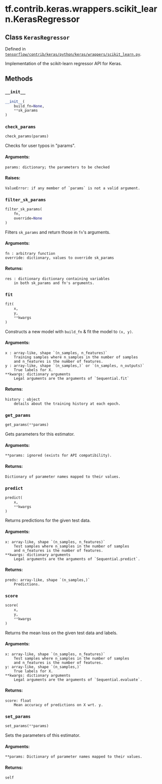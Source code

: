 <div itemscope itemtype="http://developers.google.com/ReferenceObject">
<meta itemprop="name" content="tf.contrib.keras.wrappers.scikit_learn.KerasRegressor" />
<meta itemprop="property" content="__init__"/>
<meta itemprop="property" content="check_params"/>
<meta itemprop="property" content="filter_sk_params"/>
<meta itemprop="property" content="fit"/>
<meta itemprop="property" content="get_params"/>
<meta itemprop="property" content="predict"/>
<meta itemprop="property" content="score"/>
<meta itemprop="property" content="set_params"/>
</div>

# tf.contrib.keras.wrappers.scikit_learn.KerasRegressor

## Class `KerasRegressor`





Defined in [`tensorflow/contrib/keras/python/keras/wrappers/scikit_learn.py`](https://www.tensorflow.org/code/tensorflow/contrib/keras/python/keras/wrappers/scikit_learn.py).

Implementation of the scikit-learn regressor API for Keras.
  

## Methods

<h3 id="__init__"><code>__init__</code></h3>

``` python
__init__(
    build_fn=None,
    **sk_params
)
```



<h3 id="check_params"><code>check_params</code></h3>

``` python
check_params(params)
```

Checks for user typos in "params".

#### Arguments:

    params: dictionary; the parameters to be checked


#### Raises:

    ValueError: if any member of `params` is not a valid argument.

<h3 id="filter_sk_params"><code>filter_sk_params</code></h3>

``` python
filter_sk_params(
    fn,
    override=None
)
```

Filters `sk_params` and return those in `fn`'s arguments.

#### Arguments:

    fn : arbitrary function
    override: dictionary, values to override sk_params


#### Returns:

    res : dictionary dictionary containing variables
        in both sk_params and fn's arguments.

<h3 id="fit"><code>fit</code></h3>

``` python
fit(
    x,
    y,
    **kwargs
)
```

Constructs a new model with `build_fn` & fit the model to `(x, y)`.

#### Arguments:

    x : array-like, shape `(n_samples, n_features)`
        Training samples where n_samples in the number of samples
        and n_features is the number of features.
    y : array-like, shape `(n_samples,)` or `(n_samples, n_outputs)`
        True labels for X.
    **kwargs: dictionary arguments
        Legal arguments are the arguments of `Sequential.fit`


#### Returns:

    history : object
        details about the training history at each epoch.

<h3 id="get_params"><code>get_params</code></h3>

``` python
get_params(**params)
```

Gets parameters for this estimator.

#### Arguments:

    **params: ignored (exists for API compatibility).


#### Returns:

    Dictionary of parameter names mapped to their values.

<h3 id="predict"><code>predict</code></h3>

``` python
predict(
    x,
    **kwargs
)
```

Returns predictions for the given test data.

#### Arguments:

    x: array-like, shape `(n_samples, n_features)`
        Test samples where n_samples in the number of samples
        and n_features is the number of features.
    **kwargs: dictionary arguments
        Legal arguments are the arguments of `Sequential.predict`.


#### Returns:

    preds: array-like, shape `(n_samples,)`
        Predictions.

<h3 id="score"><code>score</code></h3>

``` python
score(
    x,
    y,
    **kwargs
)
```

Returns the mean loss on the given test data and labels.

#### Arguments:

    x: array-like, shape `(n_samples, n_features)`
        Test samples where n_samples in the number of samples
        and n_features is the number of features.
    y: array-like, shape `(n_samples,)`
        True labels for X.
    **kwargs: dictionary arguments
        Legal arguments are the arguments of `Sequential.evaluate`.


#### Returns:

    score: float
        Mean accuracy of predictions on X wrt. y.

<h3 id="set_params"><code>set_params</code></h3>

``` python
set_params(**params)
```

Sets the parameters of this estimator.

#### Arguments:

    **params: Dictionary of parameter names mapped to their values.


#### Returns:

    self



